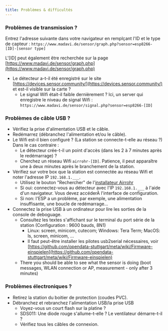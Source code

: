 ```yaml
---
title: Problèmes & difficultés
---
```


### Problèmes de transmission ?
Entrez l'adresse suivante dans votre navigateur en remplçant l'ID et le type de capteur :
`https://www.madavi.de/sensor/graph.php?sensor=esp8266-[ID]-[sensor type]`

L'[ID] peut également être recherchée sur la page [https://www.madavi.de/sensor/graph.php](https://www.madavi.de/sensor/graph.php)

* Le détecteur a-t-il été enregistré sur le site [https://devices.sensor.community/](https://devices.sensor.community/) et est-il visible sur la carte ?
    * Le signal Wifi était-il faible dernièrement ?
        Ici, un server qui enregistre le niveau de signal Wifi : `https://www.madavi.de/sensor/signal.php?sensor=esp8266-[ID]`

### Problèmes de câble USB ?
* Vérifiez la prise d'alimentation USB et le câble.
* Redémarrez (débranchez l'alimentation et/ou le câble).
* Le Wifi est-il bien configuré ? (La station se connecte-t-elle au réseau ?) Dans le cas contraire :
    * Le détecteur crée-t-il un point d'accès (dans les 2 à 7 minutes après le redémarrage) ?
    * Cherchez un réseau Wifi `airrohr-[ID]`. Patience, il peut apparaître une à deux minutes après le branchement de la station.
* Vérifiez sur votre box que la station est connectée au réseau Wifi et noter l'adresse IP `192.168.1.___`.
    * Utilisez le bouton "Rechercher" de l'[installateur Airrohr](https://github.com/opendata-stuttgart/airrohr-firmware-flasher/)
    * Si oui: connectez-vous au détecteur avec l'IP `192.168.1.___` à l'aide d'un navigateur. Vous devez accéderÀ l'interface de configuration.
    * Si non: l'ESP a un problème, par exemple, une alimentation insuffisante, une boucle de redémarrage...
* Connectez la prise USB à un ordinateur pour lire les sorties de la console de deboguage. 
    * Consultez les textes s'affichant sur le terminal du port série de la station (Configuration : 9600 bauds, 8N1)
        * Linux: screen, minicom, cutecom; Windows: Tera Term; MacOS: ls, screen, minicom, ...
        * Il faut peut-être installer les pilotes usb2serial nécessaires, voir [https://github.com/opendata-stuttgart/meta/wiki/Firmware-einspielen](https://github.com/opendata-stuttgart/meta/wiki/Firmware-einspielen)                                                                                                                                                                                                                                                                                                                      
    * There you should be able to see what the sensor is doing (boot messages, WLAN connection or AP, measurement - only after 3 minutes)

### Problèmes électroniques ?
* Retirez la station du boitier de protection (coudes PVC).
* Débranchez et rebranchez l'alimentation USB/la prise USB
    * Voyez-vous un court flash sur la platine ?
    * SDS011: Une diode rouge s'allume-t-elle ? Le ventilateur démarre-t-il ?
    * Vérifiez tous les câbles de connexion.
